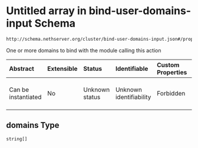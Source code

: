 # Untitled array in bind-user-domains-input Schema

```txt
http://schema.nethserver.org/cluster/bind-user-domains-input.json#/properties/domains
```

One or more domains to bind with the module calling this action

| Abstract            | Extensible | Status         | Identifiable            | Custom Properties | Additional Properties | Access Restrictions | Defined In                                                                                    |
| :------------------ | :--------- | :------------- | :---------------------- | :---------------- | :-------------------- | :------------------ | :-------------------------------------------------------------------------------------------- |
| Can be instantiated | No         | Unknown status | Unknown identifiability | Forbidden         | Allowed               | none                | [bind-user-domains-input.json\*](cluster/bind-user-domains-input.json "open original schema") |

## domains Type

`string[]`
